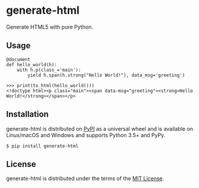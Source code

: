 # generate-html

Generate HTML5 with pure Python.

## Usage

	@document
	def hello_world(h):
		with h.p(class_='main'):
			yield h.span(h.strong("Hello World!"), data_msg='greeting')

	>>> print(to_html(hello_world()))
	<!doctype html><p class="main"><span data-msg="greeting"><strong>Hello World!</strong></span></p>

## Installation

generate-html is distributed on [PyPI](https://pypi.org) as a universal
wheel and is available on Linux/macOS and Windows and supports
Python 3.5+ and PyPy.

    $ pip install generate-html

## License

generate-html is distributed under the terms of the
[MIT License](https://choosealicense.com/licenses/mit).
